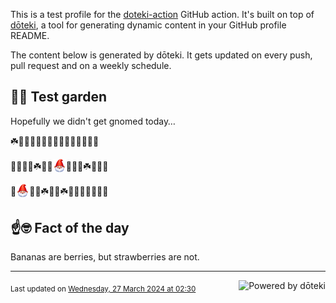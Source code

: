 This is a test profile for the [doteki-action](https://github.com/welpo/doteki-action) GitHub action. It's built on top of [dōteki](https://doteki.org), a tool for generating dynamic content in your GitHub profile README.

The content below is generated by dōteki. It gets updated on every push, pull request and on a weekly schedule.

## 👨‍🌾 Test garden

Hopefully we didn't get gnomed today…

<!-- garden start -->
☘️🐝🌷🍄🌻🌸🌿🌱🌺🍄🌿🌿🌳🌿🥀
<!-- garden end --><!-- garden start -->
🐝🌹🌲🌻☘️🌱🌳<sub><img src="https://raw.githubusercontent.com/welpo/doteki-action/main/assets/gnomed.png" width="21" alt="Consider yourself gnomed"></sub>🌻🌱🌹☘️🌼🌸🌷
<!-- garden end --><!-- garden start -->
🌳<sub><img src="https://raw.githubusercontent.com/welpo/doteki-action/main/assets/gnomed.png" width="21" alt="Consider yourself gnomed"></sub>🌹🍀☘️🐝🌱☘️🌸🌻🌿🌱🌻🌺🌺
<!-- garden end -->

## ☝️🤓 Fact of the day

<!-- did_you_know start -->
Bananas are berries, but strawberries are not.
<!-- did_you_know end -->

---

<a href="https://doteki.org"><img src="https://img.shields.io/badge/powered_by-d%C5%8Dteki-0?style=flat-square&labelColor=202b2d&color=5E936C" align="right" alt="Powered by dōteki"></a> <div style="text-align: left;"><sub>
<!-- last_updated start -->Last updated on <a href="https://github.com/welpo/doteki-action/actions/workflows/ci.yaml">Wednesday, 27 March 2024 at 02:30<!-- last_updated end --></sub></div>
